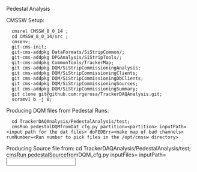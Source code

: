 Pedestal Analysis

CMSSW Setup:

      cmsrel CMSSW_8_0_14 ;
      cd CMSSW_8_0_14/src ;
      cmsenv;
      git-cms-init;
      git-cms-addpkg DataFormats/SiStripCommon/;
      git-cms-addpkg DPGAnalysis/SiStripTools/;
      git-cms-addpkg CommonTools/TrackerMap;
      git cms-addpkg DQM/SiStripCommissioningAnalysis;
      git cms-addpkg DQM/SiStripCommissioningClients;
      git cms-addpkg DQM/SiStripCommissioningDbClients;
      git cms-addpkg DQM/SiStripCommissioningSources;	 
      git cms-addpkg DQM/SiStripCommissioningSummary;
      git clone git@github.com:rgerosa/TrackerDAQAnalysis.git;
      scramv1 b -j 8;

Producing DQM files from Pedestal Runs:

      cd TrackerDAQAnalysis/PedestalAnalysis/test;
      cmsRun pedestalDQMfromDat_cfg.py partition=<partition> inputPath=<input path for the dat files> doFEDErr=<make map of bad channels> runNumber=<Run number to pick files in the /opt/cmssw directory>


Producing Source file from:
	  cd TrackerDAQAnalysis/PedestalAnalysis/test;
	  cmsRun pedestalSourcefromDQM_cfg.py inputFiles=<list of files> inputPath=<input directory> 	  